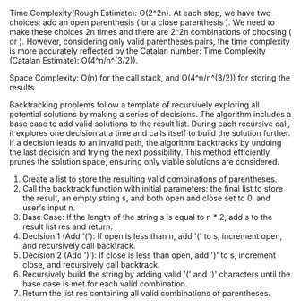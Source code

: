 Time Complexity(Rough Estimate): O(2^2n). At each step, we have two choices: add an open parenthesis ( or a close parenthesis ). We need to make these choices 2n times and there are 2^2n combinations of choosing ( or ).​ However, considering only valid parentheses pairs, the time complexity is more accurately reflected by the Catalan number: Time Complexity (Catalan Estimate): O(4^n/n^(3/2)).

Space Complexity: O(n) for the call stack, and O(4^n/n^(3/2)) for storing the results.

Backtracking problems follow a template of recursively exploring all potential solutions by making a series of decisions. The algorithm includes a base case to add valid solutions to the result list. During each recursive call, it explores one decision at a time and calls itself to build the solution further. If a decision leads to an invalid path, the algorithm backtracks by undoing the last decision and trying the next possibility. This method efficiently prunes the solution space, ensuring only viable solutions are considered.

1. Create a list to store the resulting valid combinations of parentheses.
2. Call the backtrack function with initial parameters: the final list to store the result, an empty string s, and both open and close set to 0, and user's input n.
3. Base Case: If the length of the string s is equal to n * 2, add s to the result list res and return.
4. Decision 1 (Add '('): If open is less than n, add '(' to s, increment open, and recursively call backtrack.
5. Decision 2 (Add ')'): If close is less than open, add ')' to s, increment close, and recursively call backtrack.
6. Recursively build the string by adding valid '(' and ')' characters until the base case is met for each valid combination.
7. Return the list res containing all valid combinations of parentheses.
